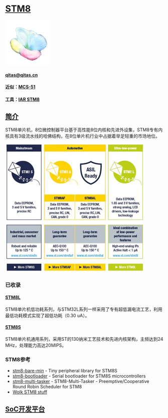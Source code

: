 ﻿# [STM8](https://github.com/mcuyun/STM8) 

[![sites](SoC/SoC.png)](http://www.qitas.cn) 

####  qitas@qitas.cn

#### 近似：[MCS-51](https://github.com/sochub/MCS-51) 
#### 工具：[IAR STM8](https://www.iar.com/iar-embedded-workbench/#!?architecture=STM8&currentTab=overview) 

## [简介](https://github.com/sochub/STM8/wiki)

STM8单片机，8位微控制器平台基于高性能8位内核和先进外设集，STM8专有内核具有3级流水线的哈佛结构，在8位单片机行业中占据着举足轻重的市场地位。

[![sites](SoC/STM8.png)](https://www.st.com/zh/microcontrollers-microprocessors/stm8-8-bit-mcus.html) 

### 已收录

#### [STM8L](https://github.com/sochub/STM8L) 

STM8单片机低功耗系列，与STM32L系列一样采用了专有超低漏电流工艺，利用最低功耗模式实现了超低功耗（0.30 uA）。

#### [STM8S](https://github.com/sochub/STM8S) 

STM8单片机通用系列，采用ST的130纳米工艺技术和先进内核架构，主频达到24 MHz，处理能力高达20MIPS。

### STM8参考

* [stm8-bare-min](https://github.com/lujji/stm8-bare-min) - Tiny peripheral library for STM8S
* [stm8-bootloader](https://github.com/lujji/stm8-bootloader) - Serial bootloader for STM8S microcontrollers
* [stm8-multi-tasker](https://github.com/vsch/stm8-multi-tasker) - STM8-Multi-Tasker - Preemptive/Cooperative Round Robin Scheduler for STM8
* [Wolk STM8 stuff ](https://github.com/LonelyWolf/stm8)


##  [SoC开发平台](http://www.qitas.cn)  



